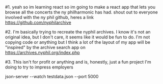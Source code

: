 #1. yeah so im learning react so im going to make a react app that lets you browse all the concerts the ny philharmonic has had. shout out to everyone involved with the ny phil github, heres a link https://github.com/nyphilarchive

#2. I'm basically trying to recreate the nyphil archives. I know it's not an original idea, but I don't care, it seems like it would be fun to do. I'm not copying code or anything but I think a lot of the layout of my app will be "inspired" by the archive search app on https://archives.nyphil.org/index.php

#3. This isn't for profit or anything and is, honestly, just a fun project I'm doing to try to impress employers

json-server --watch testdata.json --port 5000